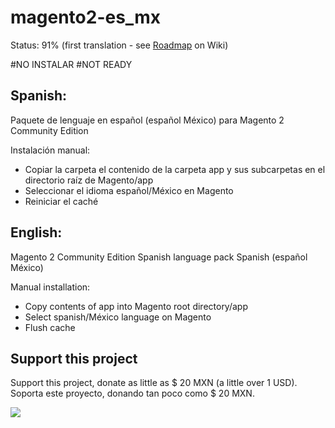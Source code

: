 # magento2-es_mx

Status: 91% (first translation - see [Roadmap](https://github.com/cniebla/magento2-es_mx/wiki/Roadmap) on Wiki)

#NO INSTALAR
#NOT READY

Spanish:
--------
Paquete de lenguaje en español (español México) para Magento 2 Community Edition

Instalación manual:
* Copiar la carpeta el contenido de la carpeta app y sus subcarpetas en el directorio raíz de Magento/app
* Seleccionar el idioma español/México en Magento
* Reiniciar el caché


English:
--------
Magento 2 Community Edition Spanish language pack Spanish (español México)

Manual installation:
* Copy contents of app into Magento root directory/app
* Select spanish/México language on Magento
* Flush cache

Support this project
--------
Support this project, donate as little as $ 20 MXN (a little over 1 USD). Soporta este proyecto, donando tan poco como $ 20 MXN.

[![](https://www.paypalobjects.com/en_US/i/btn/btn_donateCC_LG.gif)](https://www.paypal.com/cgi-bin/webscr?cmd=_s-xclick&hosted_button_id=ZBU5RDV2456QN)

